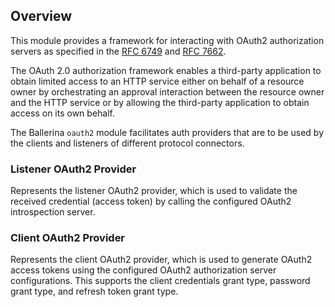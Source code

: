 ## Overview

This module provides a framework for interacting with OAuth2 authorization servers as specified in the [RFC 6749](https://datatracker.ietf.org/doc/html/rfc6749) and [RFC 7662](https://datatracker.ietf.org/doc/html/rfc7662).

The OAuth 2.0 authorization framework enables a third-party application to obtain limited access to an HTTP service either on behalf of a resource owner by orchestrating an approval interaction between the resource owner and the HTTP service or by allowing the third-party application to obtain access on its own behalf.

The Ballerina `oauth2` module facilitates auth providers that are to be used by the clients and listeners of different protocol connectors.

### Listener OAuth2 Provider

Represents the listener OAuth2 provider, which is used to validate the received credential (access token) by calling the configured OAuth2 introspection server.

### Client OAuth2 Provider

Represents the client OAuth2 provider, which is used to generate OAuth2 access tokens using the configured OAuth2 authorization server configurations. This supports the client credentials grant type, password grant type, and refresh token grant type.
